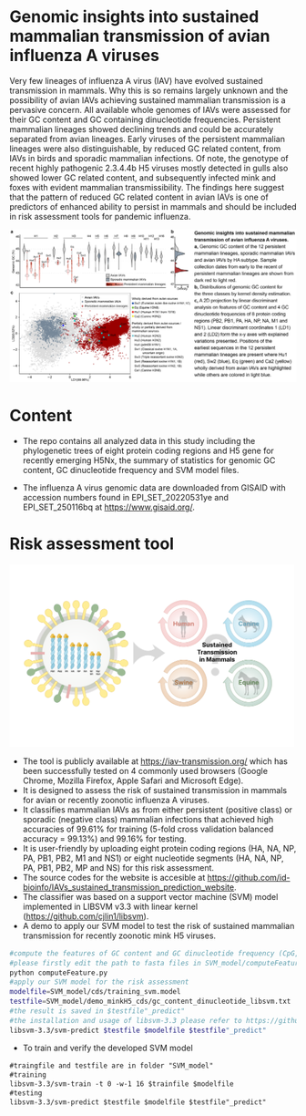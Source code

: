 # Genomic insights into sustained mammalian transmission of avian influenza A viruses

Very few lineages of influenza A virus (IAV) have evolved sustained transmission in mammals. Why this is so remains largely unknown and the possibility of avian IAVs achieving sustained mammalian transmission is a pervasive concern. All available whole genomes of IAVs were assessed for their GC content and GC containing dinucleotide frequencies. Persistent mammalian lineages showed declining trends and could be accurately separated from avian lineages. Early viruses of the persistent mammalian lineages were also distinguishable, by reduced GC related content, from IAVs in birds and sporadic mammalian infections. Of note, the genotype of recent highly pathogenic 2.3.4.4b H5 viruses mostly detected in gulls also showed lower GC related content, and subsequently infected mink and foxes with evident mammalian transmissibility. The findings here suggest that the pattern of reduced GC related content in avian IAVs is one of predictors of enhanced ability to persist in mammals and should be included in risk assessment tools for pandemic influenza.

<img src="genomic_insight.png" width="800">

# Content
+ The repo contains all analyzed data in this study including the phylogenetic trees of eight protein coding regions and H5 gene for recently emerging H5Nx, the summary of statistics for genomic GC content, GC dinucleotide frequency and SVM model files. 

+ The influenza A virus genomic data are downloaded from GISAID with accession numbers found in EPI_SET_20220531ye and EPI_SET_250116bq at https://www.gisaid.org/.

# Risk assessment tool
<img src="intro.png" width="500">

+ The tool is publicly available at https://iav-transmission.org/ which has been successfully tested on 4 commonly used browsers (Google Chrome, Mozilla Firefox, Apple Safari and Microsoft Edge).
+ It is designed to assess the risk of sustained transmission in mammals for avian or recently zoonotic influenza A viruses.
+ It classifies mammalian IAVs as from either persistent (positive class) or sporadic (negative class) mammalian infections that achieved high accuracies of 99.61% for training (5-fold cross validation balanced accuracy = 99.13%) and 99.16% for testing.  
+ It is user-friendly by uploading eight protein coding regions (HA, NA, NP, PA, PB1, PB2, M1 and NS1) or eight nucleotide segments (HA, NA, NP, PA, PB1, PB2, MP and NS) for this risk assessment.
+ The source codes for the website is accesible at https://github.com/id-bioinfo/IAVs_sustained_transmission_prediction_website.
+ The classifier was based on a support vector machine (SVM) model implemented in LIBSVM v3.3 with linear kernel (https://github.com/cjlin1/libsvm).
+ A demo to apply our SVM model to test the risk of sustained mammalian transmission for recently zoonotic mink H5 viruses.
```bash
#compute the features of GC content and GC dinucleotide frequency (CpG, GpC, GpG and CpC) from fasta files in LIBSVM format
#please firstly edit the path to fasta files in SVM_model/computeFeature.py
python computeFeature.py
#apply our SVM model for the risk assessment
modelfile=SVM_model/cds/training_svm.model
testfile=SVM_model/demo_minkH5_cds/gc_content_dinucleotide_libsvm.txt
#the result is saved in $testfile"_predict"
#the installation and usage of libsvm-3.3 please refer to https://github.com/cjlin1/libsvm.
libsvm-3.3/svm-predict $testfile $modelfile $testfile"_predict"
```
+ To train and verify the developed SVM model
```
#traingfile and testfile are in folder "SVM_model"
#training
libsvm-3.3/svm-train -t 0 -w-1 16 $trainfile $modelfile
#testing
libsvm-3.3/svm-predict $testfile $modelfile $testfile"_predict"
```
